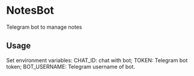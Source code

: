 # NotesBot
Telegram bot to manage notes

## Usage
Set environment variables:
CHAT_ID: chat with bot;
TOKEN: Telegram bot token;
BOT_USERNAME: Telegram username of bot.
